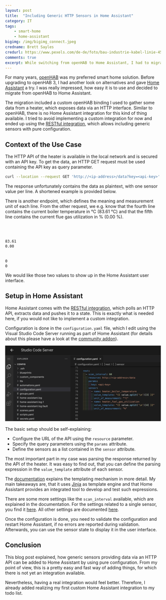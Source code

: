 ```yaml
---
layout: post
title:  "Including Generic HTTP Sensors in Home Assistant"
category: IT
tags:
    - smart-home
    - home-assistant
bigimg: /img/bigimg_connect.jpeg
credname: Brett Sayles
credurl: https://www.pexels.com/de-de/foto/bau-industrie-kabel-linie-4508748/
comments: true
excerpt: While switching from openHAB to Home Assistant, I had to migrate a custom binding to read some data from a heater. Using the Home Assistant RESTful integration allowed including this thing using pure configuration and made the migration easy - without an integration being available and without custom implementation.
---
```


For many years, [openHAB][openhab-website] was my preferred smart home solution.
Before upgrading to openHAB 3, I had another look on alternatives and gave [Home Assistant][home-assistant-website] a try.
I was really impressed, how easy it is to use and decided to migrate from openHAB to Home Assistant.

The migration included a custom openHAB binding I used to gather some data from a heater, which exposes data via an HTTP interface.
Similar to openHAB, there is no Home Assistant integration for this kind of thing available.
I tried to avoid implementing a custom integration for now and ended up using the [RESTful integration][rest-integration], which allows including generic sensors with pure configuration.

## Context of the Use Case

The HTTP API of the heater is available in the local network and is secured with an API key.
To get the data, an HTTP GET request must be used containing the API key as query parameter.

```bash
curl --location --request GET 'http://<ip-address>/data?key=<api-key>'
```

The response unfortunately contains the data as plaintext, with one sensor value per line.
A shortened example is provided below.

There is another endpoint, which defines the meaning and measurement unit of each line.
From the other request, we e.g. know that the fourth line contains the current boiler temperature in °C (83.61 °C) and that the fifth line contains the current flue gas utilization in % (0.00 %). 

```
 
 
 
83.61
0.00
 
 
0
0
```

We would like those two values to show up in the Home Assistant user interface.

## Setup in Home Assistant

Home Assistant comes with the [RESTful integration][rest-integration], which polls an HTTP API, extracts data and pushes it to a state.
This is exactly what is needed here, if you would not like to implement a custom integration.

Configuration is done in the `configuration.yaml` file, which I edit using the Visual Studio Code Server running as part of Home Assistant (for details about this please have a look at the [community addon][vscode-addon]).

![Editing the configuration.yaml file using the integrated Visual Studio Code Server](/img/ha_rest-vscode.png)

The basic setup should be self-explaining:
* Configure the URL of the API using the `resource` parameter.
* Specify the query parameters using the `params` attribute.
* Define the sensors as a list contained in the `sensor` attribute.

The most important part in my case was parsing the response returned by the API of the heater.
It was easy to find out, that you can define the parsing expression in the `value_template` attribute of each sensor.

The [documentation][templating] explains the templating mechanism in more detail.
My main takeaways are, that it uses [Jinja][jinja-website] as template engine and that Home Assistant provides an integrated tool to develop and test such expressions.

There are some more settings like the `scan_interval` available, which are explained in the documentation.
For the settings related to a single sensor, you find it [here][rest-integration].
All other settings are documented [here][rest-integration-sensor].

Once the configuration is done, you need to validate the configuration and restart Home Assistant, if no errors are reported during validation.
Afterwards, you can use the sensor state to display it in the user interface.

## Conclusion

This blog post explained, how generic sensors providing data via an HTTP API can be added to Home Assistant by using pure configuration.
From my point of view, this is a pretty easy and fast way of adding things, for which there is not yet an integration available.

Nevertheless, having a real integration would feel better.
Therefore, I already added realizing my first custom Home Assistant integration to my todo list.

[rest-integration]: https://www.home-assistant.io/integrations/rest
[rest-integration-sensor]: https://www.home-assistant.io/integrations/sensor.rest
[openhab-website]: https://www.openhab.org/ome
[home-assistant-website]: https://www.home-assistant.io/
[vscode-addon]: https://github.com/hassio-addons/addon-vscode
[templating]: https://www.home-assistant.io/docs/configuration/templating/#processing-incoming-data
[jinja-website]: https://palletsprojects.com/p/jinja/